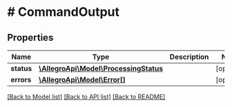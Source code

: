 # # CommandOutput

## Properties

Name | Type | Description | Notes
------------ | ------------- | ------------- | -------------
**status** | [**\AllegroApi\Model\ProcessingStatus**](ProcessingStatus.md) |  | [optional]
**errors** | [**\AllegroApi\Model\Error[]**](Error.md) |  | [optional]

[[Back to Model list]](../../README.md#models) [[Back to API list]](../../README.md#endpoints) [[Back to README]](../../README.md)
